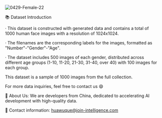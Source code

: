 
![0429-Female-22](https://github.com/JoinDatawithme/Humanface_of_various_age_groups/assets/156652525/1e4a30b2-33bd-4fb0-9e1a-f49f811e82ff)

📚 Dataset Introduction

· This dataset is constructed with generated data and contains a total of 1000 human face images with a resolution of 1024x1024.

· The filenames are the corresponding labels for the images, formatted as "Number"-"Gender"-"Age".

· The dataset includes 500 images of each gender, distributed across different age groups (1-10, 11-20, 21-30, 31-40, over 40) with 100 images for each group.



This dataset is a sample of 1000 images from the full collection.

For more data inquiries, feel free to contact us 😄



🤖 About Us: We are developers from China, dedicated to accelerating AI development with high-quality data.



📮 Contact information: huawuque@join-intelligence.com

